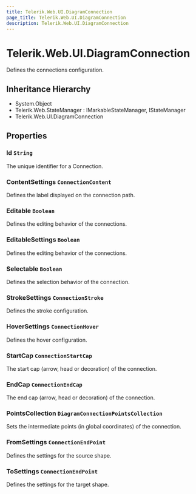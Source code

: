 ```yaml
---
title: Telerik.Web.UI.DiagramConnection
page_title: Telerik.Web.UI.DiagramConnection
description: Telerik.Web.UI.DiagramConnection
---
```


# Telerik.Web.UI.DiagramConnection

Defines the connections configuration.

## Inheritance Hierarchy

* System.Object
* Telerik.Web.StateManager : IMarkableStateManager, IStateManager
* Telerik.Web.UI.DiagramConnection

## Properties

###  Id `String`

The unique identifier for a Connection.

###  ContentSettings `ConnectionContent`

Defines the label displayed on the connection path.

###  Editable `Boolean`

Defines the editing behavior of the connections.

###  EditableSettings `Boolean`

Defines the editing behavior of the connections.

###  Selectable `Boolean`

Defines the selection behavior of the connection.

###  StrokeSettings `ConnectionStroke`

Defines the stroke configuration.

###  HoverSettings `ConnectionHover`

Defines the hover configuration.

###  StartCap `ConnectionStartCap`

The start cap (arrow, head or decoration) of the connection.

###  EndCap `ConnectionEndCap`

The end cap (arrow, head or decoration) of the connection.

###  PointsCollection `DiagramConnectionPointsCollection`

Sets the intermediate points (in global coordinates) of the connection.

###  FromSettings `ConnectionEndPoint`

Defines the settings for the source shape.

###  ToSettings `ConnectionEndPoint`

Defines the settings for the target shape.

